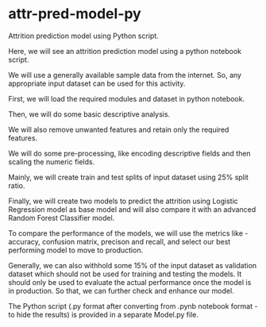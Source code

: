 # attr-pred-model-py
Attrition prediction model using Python script.

Here, we will see an attrition prediction model using a python notebook script.

We will use a generally available sample data from the internet. So, any appropriate input dataset can be used for this activity.

First, we will load the required modules and dataset in python notebook.

Then, we will do some basic descriptive analysis.

We will also remove unwanted features and retain only the required features.

We will do some pre-processing, like encoding descriptive fields and then scaling the numeric fields.

Mainly, we will create train and test splits of input dataset using 25% split ratio.

Finally, we will create two models to predict the attrition using Logistic Regression model as base model and will also compare it with an advanced Random Forest Classifier model.

To compare the performance of the models, we will use the metrics like - accuracy, confusion matrix, precison and recall, and select our best performing model to move to production.

Generally, we can also withhold some 15% of the input dataset as validation dataset which should not be used for training and testing the models. It should only be used to evaluate the actual performance once the model is in production. So that, we can further check and enhance our model.

The Python script (.py format after converting from .pynb notebook format - to hide the results) is provided in a separate Model.py file.
